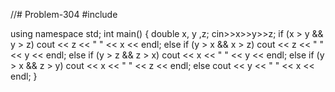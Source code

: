 //# Problem-304
#include <iostream>

using namespace std;
int main()
{
    double x, y ,z;
    cin>>x>>y>>z;
    if (x > y && y > z)
        cout << z << " " << x << endl;
        else if (y > x && x > z)
        cout << z << " " << y << endl;
        else if (y > z && z > x)
        cout << x << " " << y << endl;
        else if (y > x && z > y)
        cout << x << " " << z << endl;
        else cout << y << " " << x << endl;
}
